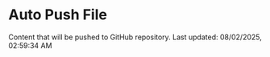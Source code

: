 # Auto Push File

Content that will be pushed to GitHub repository.
Last updated: 08/02/2025, 02:59:34 AM